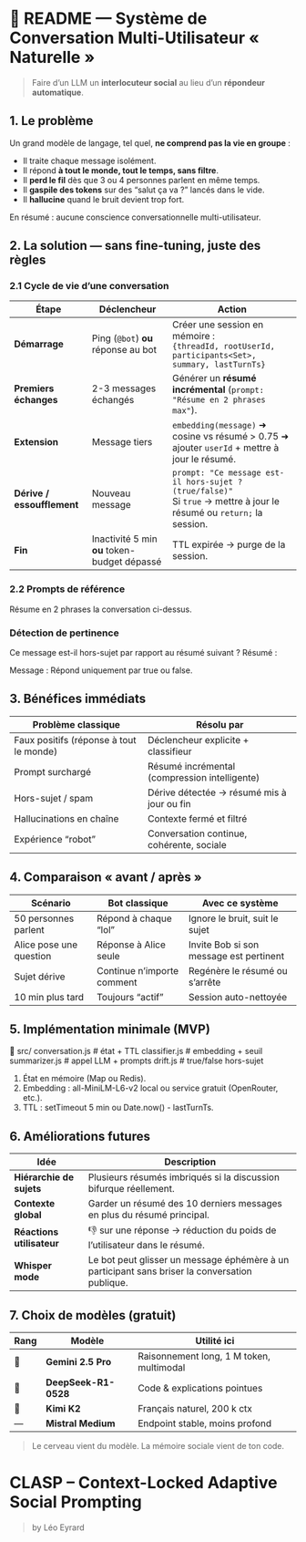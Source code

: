 # 🧠 README — Système de Conversation Multi-Utilisateur « Naturelle »
> Faire d’un LLM un **interlocuteur social** au lieu d’un **répondeur automatique**.

## 1. Le problème
Un grand modèle de langage, tel quel, **ne comprend pas la vie en groupe** :
- Il traite chaque message isolément.
- Il répond **à tout le monde, tout le temps, sans filtre**.
- Il **perd le fil** dès que 3 ou 4 personnes parlent en même temps.
- Il **gaspile des tokens** sur des “salut ça va ?” lancés dans le vide.
- Il **hallucine** quand le bruit devient trop fort.

En résumé : aucune conscience conversationnelle multi-utilisateur.


## 2. La solution — sans fine-tuning, juste des règles

### 2.1 Cycle de vie d’une conversation

| Étape                      | Déclencheur                                  | Action                                                                                                                  |
| -------------------------- | -------------------------------------------- | ----------------------------------------------------------------------------------------------------------------------- |
| **Démarrage**              | Ping (`@bot`) **ou** réponse au bot          | Créer une session en mémoire :<br>`{threadId, rootUserId, participants<Set>, summary, lastTurnTs}`                      |
| **Premiers échanges**      | 2-3 messages échangés                        | Générer un **résumé incrémental** (`prompt: "Résume en 2 phrases max"`).                                                |
| **Extension**              | Message tiers                                | `embedding(message)` ➜ cosine vs résumé > 0.75 ➜ ajouter `userId` + mettre à jour le résumé.                            |
| **Dérive / essoufflement** | Nouveau message                              | `prompt: "Ce message est-il hors-sujet ? (true/false)"`<br>Si `true` → mettre à jour le résumé ou `return;` la session. |
| **Fin**                    | Inactivité 5 min **ou** token-budget dépassé | TTL expirée → purge de la session.                                                                                      |


### 2.2 Prompts de référence
Résume en 2 phrases la conversation ci-dessus.

### Détection de pertinence
Ce message est-il hors-sujet par rapport au résumé suivant ?
Résumé : <summary>
Message : <text>
Répond uniquement par true ou false.


## 3. Bénéfices immédiats

| Problème classique                      | Résolu par                                    |
| --------------------------------------- | --------------------------------------------- |
| Faux positifs (réponse à tout le monde) | Déclencheur explicite + classifieur           |
| Prompt surchargé                        | Résumé incrémental (compression intelligente) |
| Hors-sujet / spam                       | Dérive détectée → résumé mis à jour ou fin    |
| Hallucinations en chaîne                | Contexte fermé et filtré                      |
| Expérience “robot”                      | Conversation continue, cohérente, sociale     |


## 4. Comparaison « avant / après »

| Scénario                | Bot classique              | Avec ce système                         |
| ----------------------- | -------------------------- | --------------------------------------- |
| 50 personnes parlent    | Répond à chaque “lol”      | Ignore le bruit, suit le sujet          |
| Alice pose une question | Réponse à Alice seule      | Invite Bob si son message est pertinent |
| Sujet dérive            | Continue n’importe comment | Regénère le résumé ou s’arrête          |
| 10 min plus tard        | Toujours “actif”           | Session auto-nettoyée                   |


## 5. Implémentation minimale (MVP)

📁 src/
   conversation.js       # état + TTL
   classifier.js         # embedding + seuil
   summarizer.js         # appel LLM + prompts
   drift.js              # true/false hors-sujet

1. État en mémoire (Map ou Redis).
2. Embedding : all-MiniLM-L6-v2 local ou service gratuit (OpenRouter, etc.).
3. TTL : setTimeout 5 min ou Date.now() - lastTurnTs.


## 6. Améliorations futures

| Idée                      | Description                                                                                    |
| ------------------------- | ---------------------------------------------------------------------------------------------- |
| **Hiérarchie de sujets**  | Plusieurs résumés imbriqués si la discussion bifurque réellement.                              |
| **Contexte global**       | Garder un résumé des 10 derniers messages en plus du résumé principal.                         |
| **Réactions utilisateur** | 👎 sur une réponse → réduction du poids de l’utilisateur dans le résumé.                       |
| **Whisper mode**          | Le bot peut glisser un message éphémère à un participant sans briser la conversation publique. |


## 7. Choix de modèles (gratuit)

| Rang | Modèle               | Utilité ici                              |
| ---- | -------------------- | ---------------------------------------- |
| 🥇   | **Gemini 2.5 Pro**   | Raisonnement long, 1 M token, multimodal |
| 🥈   | **DeepSeek-R1-0528** | Code & explications pointues             |
| 🥉   | **Kimi K2**          | Français naturel, 200 k ctx              |
| —    | **Mistral Medium**   | Endpoint stable, moins profond           |

> Le cerveau vient du modèle.
> La mémoire sociale vient de ton code.


# CLASP – Context-Locked Adaptive Social Prompting
> by Léo Eyrard